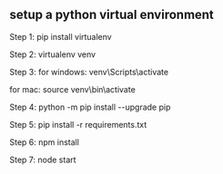 ## setup a python virtual environment

Step 1: pip install virtualenv

Step 2: virtualenv venv

Step 3: for windows: venv\Scripts\activate

for mac: source venv\bin\activate

Step 4: python -m pip install --upgrade pip

Step 5: pip install -r requirements.txt

Step 6: npm install

Step 7: node start
